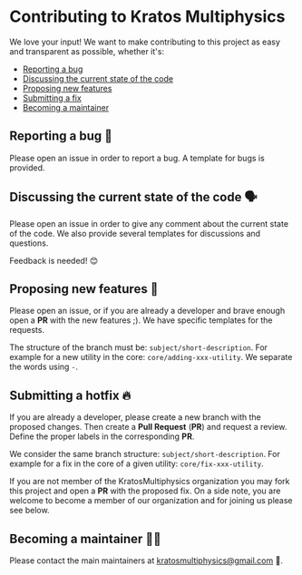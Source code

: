 # Contributing to Kratos Multiphysics

We love your input! We want to make contributing to this project as easy and transparent as possible, whether it's:

- [Reporting a bug](#reporting-a-bug)
- [Discussing the current state of the code](#discussing-the-current-state-of-the-code)
- [Proposing new features](#proposing-new-features)
- [Submitting a fix](#submitting-a-fix)
- [Becoming a maintainer](#becoming-a-maintainer)

## Reporting a bug 🐛

Please open an issue in order to report a bug. A template for bugs is provided.

## Discussing the current state of the code 🗣️

Please open an issue in order to give any comment about the current state of the code. We also provide several templates for discussions and questions.

Feedback is needed! 😊

## Proposing new features 🚀

Please open an issue, or if you are already a developer and brave enough open a **PR** with the new features ;). We have specific templates for the requests.

The structure of the branch must be: `subject/short-description`. For example for a new utility in the core: `core/adding-xxx-utility`. We separate the words using `-`.

## Submitting a hotfix 🔥

If you are already a developer, please create a new branch with the proposed changes. Then create a **Pull Request** (**PR**) and request a review. Define the proper labels in the corresponding **PR**.

We consider the same branch structure: `subject/short-description`. For example for a fix in the core of a given utility: `core/fix-xxx-utility`. 

If you are not member of the KratosMultiphysics organization you may fork this project and open a **PR** with the proposed fix. On a side note, you are welcome to become a member of our organization and for joining us please see below.

## Becoming a maintainer 👨‍💻

Please contact the main maintainers at <kratosmultiphysics@gmail.com> 📨.
